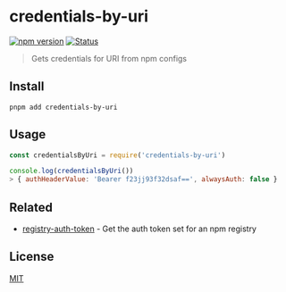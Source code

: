 # credentials-by-uri

[![npm version](https://img.shields.io/npm/v/credentials-by-uri.svg)](https://www.npmjs.com/package/credentials-by-uri)
[![Status](https://travis-ci.org/pnpm/credentials-by-uri.svg?branch=master)](https://travis-ci.org/pnpm/credentials-by-uri "See test builds")

> Gets credentials for URI from npm configs

## Install

```
pnpm add credentials-by-uri
```

## Usage

```js
const credentialsByUri = require('credentials-by-uri')

console.log(credentialsByUri())
> { authHeaderValue: 'Bearer f23jj93f32dsaf==', alwaysAuth: false }
```

## Related

* [registry-auth-token](https://github.com/rexxars/registry-auth-token) - Get the auth token set for an npm registry

## License

[MIT](https://github.com/pnpm/credentials-by-uri/blob/master/LICENSE)
